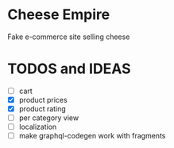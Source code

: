 # Cheese Empire

Fake e-commerce site selling cheese

# TODOS and IDEAS

- [ ] cart
- [x] product prices
- [x] product rating
- [ ] per category view
- [ ] localization
- [ ] make graphql-codegen work with fragments
